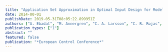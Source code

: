 ```yaml
---
title: "Application Set Approximation in Optimal Input Design for Model Predictive Control"
date: 2014-00-01
publishDate: 2019-05-31T08:05:22.899951Z
authors: ["A. Ebadat", "M. Annergren", "C. A. Larsson", "C. R. Rojas", "B. Wahlberg", "H. Hjalmarsson", "M. Molander", "J. Sjöberg"]
publication_types: ["1"]
abstract: ""
featured: false
publication: "*European Control Conference*"
---
```


